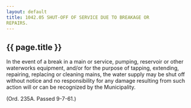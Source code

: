 ```yaml
---
layout: default 
title: 1042.05 SHUT-OFF OF SERVICE DUE TO BREAKAGE OR
REPAIRS.
---
```


{{ page.title }}
----------------

In the event of a break in a main or service, pumping, reservoir or
other waterworks equipment, and/or for the purpose of tapping,
extending, repairing, replacing or cleaning mains, the water supply may
be shut off without notice and no responsibility for any damage
resulting from such action will or can be recognized by the
Municipality.

(Ord. 235A. Passed 9-7-61.)
